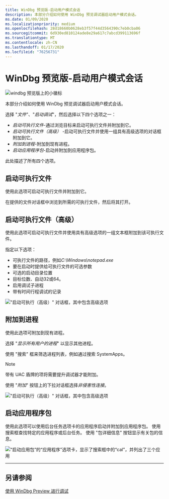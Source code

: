 ```yaml
---
title: WinDbg 预览版-启动用户模式会话
description: 本部分介绍如何使用 WinDbg 预览调试器启动用户模式会话。
ms.date: 01/09/2020
ms.localizationpriority: medium
ms.openlocfilehash: 28d18660b0628eb3f57f44d3564390c7eb0cba06
ms.sourcegitcommit: 6d930ed810124ade8e29a617c7abcd399113696f
ms.translationtype: MT
ms.contentlocale: zh-CN
ms.lasthandoff: 01/17/2020
ms.locfileid: "76256731"
---
```

# <a name="windbg-preview---start-a-user-mode-session"></a>WinDbg 预览版-启动用户模式会话

![windbg 预览版上的小徽标](images/windbgx-preview-logo.png)

本部分介绍如何使用 WinDbg 预览调试器启动用户模式会话。

选择 "*文件*"、"*启动调试*"，然后选择以下四个选项之一：

- *启动可执行文件*-通过浏览目标来启动可执行文件并附加到它。
- *启动可执行文件（高级）* -启动可执行文件并使用一组具有高级选项的对话框附加到它。
- *附加到进程*-附加到现有进程。
- *启动应用程序包*-启动并附加到应用程序包。

此处描述了所有四个选项。

## <a name="launch-executable"></a>启动可执行文件

使用此选项可启动可执行文件并附加到它。

在提供的文件对话框中浏览到所需的可执行文件，然后将其打开。 

## <a name="launch-executable-advanced"></a>启动可执行文件（高级）

使用此选项可启动可执行文件并使用具有高级选项的一组文本框附加到该可执行文件。 

指定以下选项：
- 可执行文件的路径，例如*C:\Windows\notepad.exe*
- 要在启动时提供给可执行文件的可选参数
- 可选的启动目录位置
- 目标位数、自动32或64。
- 启用调试子进程
- 带有时间行程调试的记录

!["启动可执行（高级）" 对话框，其中包含高级选项](images/windbgx-launch-executable-advanced.png)

## <a name="attach-to-a-process"></a>附加到进程

使用此选项可附加到现有进程。

选择 "*显示所有用户的进程*" 以显示其他进程。

使用 "搜索" 框来筛选进程列表，例如通过搜索 SystemApps。

> [!NOTE]
> 带有 UAC 盾牌的项将需要提升调试器才能附加。

使用 "*附加*" 按钮上的下拉对话框选择*非侵害性连接*。

!["启动可执行（高级）" 对话框，其中包含高级选项](images/windbgx-attach-to-a-process.png)

## <a name="launch-app-package"></a>启动应用程序包

使用此选项可以使用后台任务选项卡的应用程序启动并附加到应用程序包。 使用搜索框查找特定的应用程序或后台任务。 使用 "包详细信息" 按钮显示有关包的信息。

![“启动应用包”的“应用程序”选项卡，显示了搜索框中的“cal”，并列出了三个应用](images/windbgx-launch-app-package.png)

---

## <a name="see-also"></a>另请参阅

[使用 WinDbg Preview 进行调试](debugging-using-windbg-preview.md)

